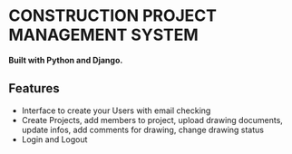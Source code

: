 # CONSTRUCTION PROJECT MANAGEMENT SYSTEM 

**Built with Python and Django.**

## Features

* Interface to create your Users with email checking
* Create Projects, add members to project, upload drawing documents, update infos, add comments for drawing, change drawing status 
* Login and Logout

